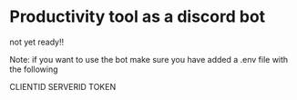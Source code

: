 # Productivity tool as a discord bot

not yet ready!!

Note: if you want to use the bot make sure you have added a .env file with the following

CLIENTID
SERVERID
TOKEN